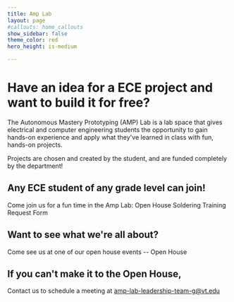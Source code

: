 ```yaml
---
title: Amp Lab
layout: page
#callouts: home_callouts
show_sidebar: false
theme_color: red
hero_height: is-medium

---
```


# Have an idea for a ECE project and want to build it for free?

The Autonomous Mastery Prototyping (AMP) Lab is a lab space that gives electrical and computer engineering students the opportunity to gain hands-on experience and apply what they've learned in class with fun, hands-on projects. 

Projects are chosen and created by the student, and are funded completely by the department! 

## Any ECE student of any grade level can join!

Come join us for a fun time in the Amp Lab:
Open House
Soldering Training Request Form


## Want to see what we're all about? 

Come see us at one of our open house events -- Open House

## If you can't make it to the Open House,

Contact us to schedule a meeting at amp-lab-leadership-team-g@vt.edu 